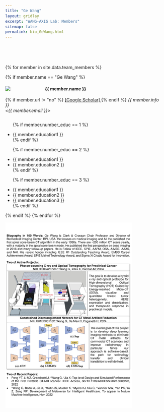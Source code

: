```yaml
---
title: "Ge Wang"
layout: gridlay
excerpt: "WANG-AXIS Lab: Members"
sitemap: false
permalink: bio_GeWang.html
---
```


<br/>
<br/>
<br/>

{% for member in site.data.team_members %}

{% if member.name == "Ge Wang" %}

<div class="row">
  
<div class="col-sm-6 clearfix">
  <img src="{{ site.url }}{{ site.baseurl }}/images/teampic/{{ member.photo }}" class="img-responsive" width="25%" style="float: left" />
  <h4><b>{{ member.name }}</b></h4>
  {% if member.url != "no" %}
  <a href = "{{ member.url }}" > [Google Scholar] </a>
  {% endif %}
  <i>{{ member.info }}<br><{{ member.email }}></i>
  <ul style="overflow: hidden">

  {% if member.number_educ == 1 %}
  <li> {{ member.education1 }} </li>
  {% endif %}

  {% if member.number_educ == 2 %}
  <li> {{ member.education1 }} </li>
  <li> {{ member.education2 }} </li>
  {% endif %}

  {% if member.number_educ == 3 %}
  <li> {{ member.education1 }} </li>
  <li> {{ member.education2 }} </li>
  <li> {{ member.education3 }} </li>
  {% endif %}

  </ul>
</div>
</div>

{% endif %}
{% endfor %}

<img src="https://raw.githubusercontent.com/WANG-AXIS/wang-axis.github.io/master/bios/bio_GeWang.png" class="img-responsive" width="80%" style="border:0px solid white; box-shadow: 0 0px 0px 0 rgba(255, 255, 255, 0.2), 0 0px 0px 0 rgba(255, 255, 255, 0.19)" />

<br/>
<br/>
<br/>
  
<br/>
<br/>
<br/>
